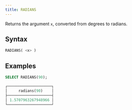 ```yaml
---
title: RADIANS
---
```


Returns the argument `x`, converted from degrees to radians.

## Syntax

```sql
RADIANS( <x> )
```

## Examples

```sql
SELECT RADIANS(90);

┌────────────────────┐
│     radians(90)    │
├────────────────────┤
│ 1.5707963267948966 │
└────────────────────┘
```